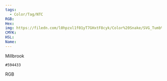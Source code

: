```yaml
---
tags:
  - Color/Tag/NTC
RGB:
Hex:
img: https://filedn.com/l0hpzxl1f01yT7GHxtF8cyk/Color%20Snake/SVG_Tumb%20Mass%20No%20Name/594433.svg
CMYK:
HSL:
Name:
---
```

Millbrook
```palette
#594433
```
RGB

